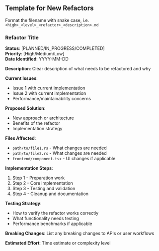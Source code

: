 ## Template for New Refactors

Format the filename with snake case,
i.e.`<high>_<level>_<refactor>_<description>.md`

### Refactor Title

**Status**: [PLANNED/IN_PROGRESS/COMPLETED]  
**Priority**: [High/Medium/Low]  
**Date Identified**: YYYY-MM-DD

**Description**: Clear description of what needs to be refactored and why

**Current Issues**:

- Issue 1 with current implementation
- Issue 2 with current implementation
- Performance/maintainability concerns

**Proposed Solution**:

- New approach or architecture
- Benefits of the refactor
- Implementation strategy

**Files Affected**:

- `path/to/file1.rs` - What changes are needed
- `path/to/file2.rs` - What changes are needed
- `frontend/component.tsx` - UI changes if applicable

**Implementation Steps**:

1. Step 1 - Preparation work
2. Step 2 - Core implementation
3. Step 3 - Testing and validation
4. Step 4 - Cleanup and documentation

**Testing Strategy**:

- How to verify the refactor works correctly
- What functionality needs testing
- Performance benchmarks if applicable

**Breaking Changes**: List any breaking changes to APIs or user workflows

**Estimated Effort**: Time estimate or complexity level
